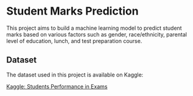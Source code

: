 # Student Marks Prediction

This project aims to build a machine learning model to predict student marks based on various factors such as gender, race/ethnicity, parental level of education, lunch, and test preparation course.

## Dataset

The dataset used in this project is available on Kaggle:

[Kaggle: Students Performance in Exams](https://www.kaggle.com/datasets/spscientist/students-performance-in-exams)


